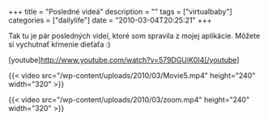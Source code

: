 +++
title = "Posledné videá"
description = ""
tags = ["virtualbaby"]
categories = ["dailylife"]
date = "2010-03-04T20:25:21"
+++

Tak tu je pár posledných videí, ktoré som spravila z mojej aplikácie. Môžete si vychutnať kŕmenie
dieťaťa :)

[youtube]http://www.youtube.com/watch?v=579DGUiK0I4[/youtube]

{{< video src="/wp-content/uploads/2010/03/Movie5.mp4" height="240" width="320" >}}



{{< video src="/wp-content/uploads/2010/03/zoom.mp4" height="240" width="320" >}}

